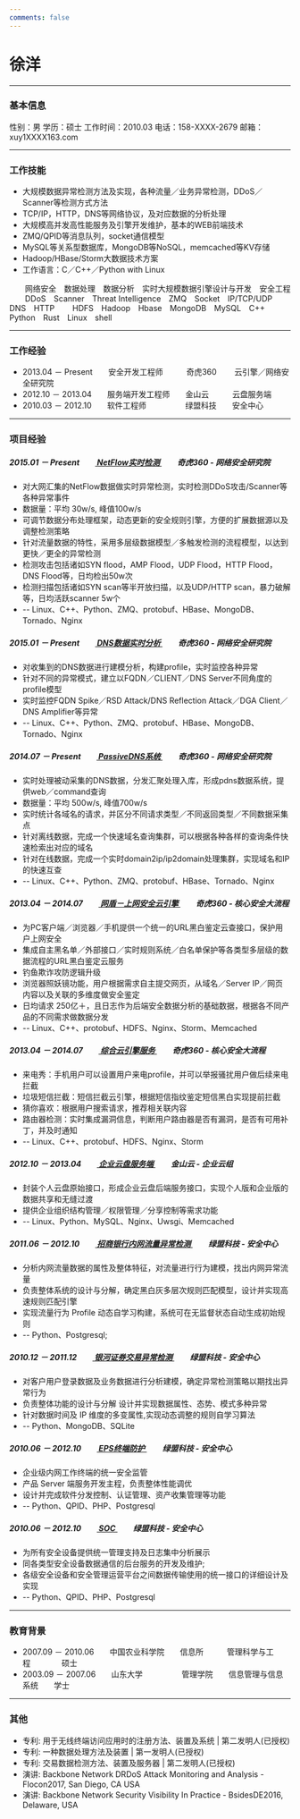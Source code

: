 ```yaml
---
comments: false
---
```



# 徐洋

---

### 基本信息

性别：男
学历：硕士
工作时间：2010.03
电话：158-<a id="phone_number" onclick="$('#phone_number').html('1059');">XXXX</a>-2679
邮箱：xuy1<a id="email_address_2" onclick="$('#email_address_2').html('202@');">XXXX</a>163.com

<!--
xuy1<a id="email_address_1" onclick="$('#email_address_1').html('202@');">XXXX</a>gmail.com
-->


---

### 工作技能
* 大规模数据异常检测方法及实现，各种流量／业务异常检测，DDoS／Scanner等检测方式方法
* TCP/IP，HTTP，DNS等网络协议，及对应数据的分析处理
* 大规模高并发高性能服务及引擎开发维护，基本的WEB前端技术
* ZMQ/QPID等消息队列，socket通信模型
* MySQL等关系型数据库，MongoDB等NoSQL，memcached等KV存储
* Hadoop/HBase/Storm大数据技术方案
* 工作语言：C／C++／Python with Linux

&emsp;&emsp;网络安全&emsp;数据处理&emsp;数据分析&emsp;实时大规模数据引擎设计与开发&emsp;安全工程
&emsp;&emsp;DDoS&emsp;Scanner&emsp;Threat Intelligence&emsp;ZMQ&emsp;Socket&emsp;IP/TCP/UDP&emsp;DNS&emsp;HTTP
&emsp;&emsp;HDFS&emsp;Hadoop&emsp;Hbase&emsp;MongoDB&emsp;MySQL&emsp;C++&emsp;Python&emsp;Rust&emsp;Linux&emsp;shell 

---


### 工作经验

* 2013.04 － Present&emsp;&emsp;安全开发工程师&emsp;&emsp;&emsp;奇虎360 &emsp;&emsp;云引擎／网络安全研究院
* 2012.10 － 2013.04&emsp;&emsp;服务端开发工程师&emsp;&emsp;金山云&emsp;&emsp;&emsp;云盘服务端
* 2010.03 － 2012.10&emsp;&emsp;软件工程师&emsp;&emsp;&emsp;&emsp;&emsp;绿盟科技&emsp;&emsp;安全中心


---

### 项目经验

##### 2015.01 － Present&emsp;&emsp;<u>  NetFlow实时检测  </u>&emsp;&emsp;奇虎360 - 网络安全研究院

* 对大网汇集的NetFlow数据做实时异常检测，实时检测DDoS攻击/Scanner等各种异常事件
* 数据量：平均 30w/s, 峰值100w/s
* 可调节数据分布处理框架，动态更新的安全规则引擎，方便的扩展数据源以及调整检测策略
* 针对流量数据的特性，采用多层级数据模型／多触发检测的流程模型，以达到更快／更全的异常检测
* 检测攻击包括诸如SYN flood，AMP Flood，UDP Flood，HTTP Flood，DNS Flood等，日均检出50w次
* 检测扫描包括诸如SYN scan等半开放扫描，以及UDP/HTTP scan，暴力破解等，日均活跃scanner 5w个
* -- Linux、C++、Python、ZMQ、protobuf、HBase、MongoDB、Tornado、Nginx

##### 2015.01 － Present&emsp;&emsp;<u>  DNS数据实时分析  </u>&emsp;&emsp;奇虎360 - 网络安全研究院

* 对收集到的DNS数据进行建模分析，构建profile，实时监控各种异常
* 针对不同的异常模式，建立以FQDN／CLIENT／DNS Server不同角度的profile模型
* 实时监控FQDN Spike／RSD Attack/DNS Reflection Attack／DGA Client／DNS Amplifier等异常
* -- Linux、C++、Python、ZMQ、protobuf、HBase、MongoDB、Tornado、Nginx

##### 2014.07 － Present&emsp;&emsp;<u>  PassiveDNS系统  </u>&emsp;&emsp;奇虎360 - 网络安全研究院

* 实时处理被动采集的DNS数据，分发汇聚处理入库，形成pdns数据系统，提供web／command查询
* 数据量：平均 500w/s, 峰值700w/s
* 实时统计各域名的请求，并区分不同请求类型／不同返回类型／不同数据采集点
* 针对离线数据，完成一个快速域名查询集群，可以根据各种各样的查询条件快速检索出对应的域名
* 针对在线数据，完成一个实时domain2ip/ip2domain处理集群，实现域名和IP的快速互查
* -- Linux、C++、Python、ZMQ、protobuf、HBase、Tornado、Nginx

##### 2013.04 － 2014.07&emsp;&emsp;<u> 网盾－上网安全云引擎      </u>&emsp;&emsp;奇虎360 - 核心安全大流程

* 为PC客户端／浏览器／手机提供一个统一的URL黑白鉴定云查接口，保护用户上网安全
* 集成自主黑名单／外部接口／实时规则系统／白名单保护等各类型多层级的数据流程的URL黑白鉴定云服务
* 钓鱼欺诈攻防逻辑升级
* 浏览器照妖镜功能，用户根据需求自主提交网页，从域名／Server IP／网页内容以及关联的多维度做安全鉴定
* 日均请求 250亿＋，且日志作为后端安全数据分析的基础数据，根据各不同产品的不同需求做数据分发
* -- Linux、C++、protobuf、HDFS、Nginx、Storm、Memcached

##### 2013.04 － 2014.07&emsp;&emsp;<u> 综合云引擎服务            </u>&emsp;&emsp;奇虎360 - 核心安全大流程

* 来电秀：手机用户可以设置用户来电profile，并可以举报骚扰用户做后续来电拦截
* 垃圾短信拦截：短信拦截云引擎，根据短信指纹鉴定短信黑白实现提前拦截
* 猜你喜欢：根据用户搜索请求，推荐相关联内容
* 路由器检测：实时集成漏洞信息，判断用户路由器是否有漏洞，是否有可用补丁，并及时通知
* -- Linux、C++、protobuf、HDFS、Nginx、Storm

##### 2012.10 － 2013.04&emsp;&emsp;<u> 企业云盘服务端            </u>&emsp;&emsp;金山云 - 企业云组

* 封装个人云盘原始接口，形成企业云盘后端服务接口，实现个人版和企业版的数据共享和无缝过渡
* 提供企业组织结构管理／权限管理／分享控制等需求功能
* -- Linux、Python、MySQL、Nginx、Uwsgi、Memcached

##### 2011.06 － 2012.10&emsp;&emsp;<u> 招商银行内网流量异常检测  </u>&emsp;&emsp;绿盟科技 - 安全中心

* 分析内网流量数据的属性及整体特征，对流量进行行为建模，找出内网异常流量
* 负责整体系统的设计与分解，确定黑白灰多层次规则匹配模型，设计并实现高速规则匹配引擎
* 实现流量行为 Profile 动态自学习构建，系统可在无监督状态自动生成初始规则
* -- Python、Postgresql;

##### 2010.12 － 2011.12&emsp;&emsp;<u> 银河证券交易异常检测      </u>&emsp;&emsp;绿盟科技 - 安全中心

* 对客户用户登录数据及业务数据进行分析建模，确定异常检测策略以期找出异常行为
* 负责整体功能的设计与分解 设计并实现数据属性、态势、模式多种异常
* 针对数据时间及 IP 维度的多变属性,实现动态调整的规则自学习算法
* -- Python、MongoDB、SQLite

##### 2010.06 － 2012.10&emsp;&emsp;<u> EPS终端防护               </u>&emsp;&emsp;绿盟科技 - 安全中心

* 企业级内网工作终端的统一安全监管
* 产品 Server 端服务开发主程，负责整体性能调优
* 设计并完成软件分发控制、认证管理、资产收集管理等功能
* -- Python、QPID、PHP、Postgresql

##### 2010.06 － 2012.10&emsp;&emsp;<u> SOC                       </u>&emsp;&emsp;绿盟科技 - 安全中心

* 为所有安全设备提供统一管理支持及日志集中分析展示
* 同各类型安全设备数据通信的后台服务的开发及维护;
* 各级安全设备和安全管理运营平台之间数据传输使用的统一接口的详细设计及实现
* -- Python、QPID、PHP、Postgresql


---


### 教育背景
* 2007.09 － 2010.06&emsp;&emsp;中国农业科学院&emsp;&emsp;信息所&emsp;&emsp;&emsp;管理科学与工程&emsp;&emsp;&emsp;&emsp;硕士
* 2003.09 － 2007.06&emsp;&emsp;山东大学&emsp;&emsp;&emsp;&emsp;&emsp;管理学院&emsp;&emsp;信息管理与信息系统&emsp;&emsp;学士


---

### 其他

* 专利: 用于无线终端访问应用时的注册方法、装置及系统 | 第二发明人(已授权)
* 专利: 一种数据处理方法及装置 | 第一发明人(已授权)
* 专利: 交易数据检测方法、装置及服务器 | 第二发明人(已授权)
* 演讲: Backbone Network DRDoS Attack Monitoring and Analysis  -  Flocon2017, San Diego, CA USA
* 演讲: Backbone Network Security Visibility In Practice       -  BsidesDE2016, Delaware, USA



